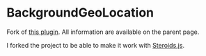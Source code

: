 BackgroundGeoLocation
==============================

Fork of [this plugin](https://github.com/christocracy/cordova-plugin-background-geolocation). All information are available on the parent page. 

I forked the project to be able to make it work with [Steroids.js](https://github.com/appgyver/steroids-js).
